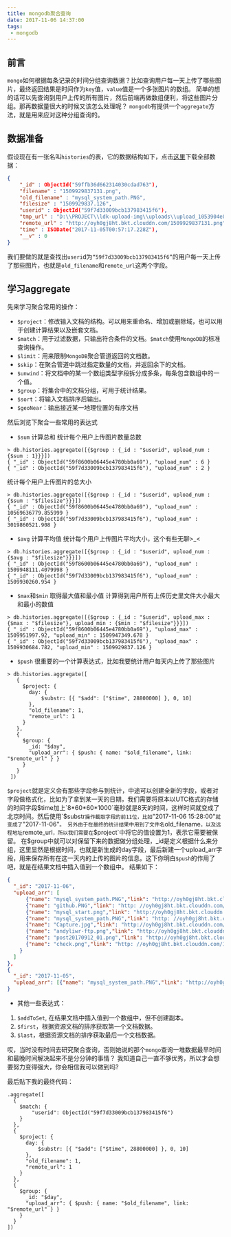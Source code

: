 ```yaml
---
title: mongodb聚合查询
date: 2017-11-06 14:37:00
tags:
 - mongodb
---
```


## 前言
`mongo`如何根据每条记录的时间分组查询数据？比如查询用户每一天上传了哪些图片，最终返回结果是时间作为`key`值，`value`值是一个多张图片的数组。
简单的想的话可以先查询到用户上传的所有图片，然后前端再做数组便利，将这些图片分组。那再数据量很大的时候又该怎么处理呢？
`mongodb`有提供一个`aggregate`方法，就是用来应对这种分组查询的。

## 数据准备
假设现在有一张名叫`histories`的表，它的数据结构如下，点击[这里](http://ouizhbgin.bkt.clouddn.com/blog/2017/11/06/mongo_history_data.json)下载全部数据：
```json
{
    "_id" : ObjectId("59ffb36d662314030cdad763"),
    "filename" : "1509929837131.png",
    "old_filename" : "mysql_system_path.PNG",
    "filesize" : "1509929837.126",
    "userid" : ObjectId("59f7d33009bcb137983415f6"),
    "tmp_url" : "D:\\PROJECT\\ldk-upload-img\\uploads\\upload_1053904e8f5135f8641505a9f5c5ef72.PNG",
    "remote_url" : "http://oyh0gj8ht.bkt.clouddn.com/1509929837131.png",
    "time" : ISODate("2017-11-05T00:57:17.228Z"),
    "__v" : 0
}
```
我们要做的就是查找出`useri`d为`“59f7d33009bcb137983415f6”`的用户每一天上传了那些图片，也就是`old_filename`和`remote_url`这两个字段。

## 学习aggregate
先来学习聚合常用的操作：
+ `$project`：修改输入文档的结构。可以用来重命名、增加或删除域，也可以用于创建计算结果以及嵌套文档。
+ `$match`：用于过滤数据，只输出符合条件的文档。`$match`使用`MongoDB`的标准查询操作。
+ `$limit`：用来限制`MongoDB`聚合管道返回的文档数。
+ `$skip`：在聚合管道中跳过指定数量的文档，并返回余下的文档。
+ `$unwind`：将文档中的某一个数组类型字段拆分成多条，每条包含数组中的一个值。
+ `$group`：将集合中的文档分组，可用于统计结果。
+ `$sort`：将输入文档排序后输出。
+ `$geoNear`：输出接近某一地理位置的有序文档

然后浏览下聚合一些常用的表达式
+ `$sum` 计算总和
统计每个用户上传图片数量总数
```mongo
> db.histories.aggregate([{$group : {_id : "$userid", upload_num : {$sum : 1}}}])
{ "_id" : ObjectId("59f8600b06445e4780bb0a69"), "upload_num" : 6 }
{ "_id" : ObjectId("59f7d33009bcb137983415f6"), "upload_num" : 2 }
```
  统计每个用户上传图片的总大小
  ```mongo
  > db.histories.aggregate([{$group : {_id : "$userid", upload_num : {$sum : "$filesize"}}}])
  { "_id" : ObjectId("59f8600b06445e4780bb0a69"), "upload_num" : 10569636779.855999 }
  { "_id" : ObjectId("59f7d33009bcb137983415f6"), "upload_num" : 3019860521.908 }
  ```
+ `$avg` 计算平均值
统计每个用户上传图片平均大小，这个有些无聊>_<
```mongo
> db.histories.aggregate([{$group : {_id : "$userid", upload_num : {$avg : "$filesize"}}}])
{ "_id" : ObjectId("59f8600b06445e4780bb0a69"), "upload_num" : 1509948111.4079998 }
{ "_id" : ObjectId("59f7d33009bcb137983415f6"), "upload_num" : 1509930260.954 }
```
+ `$max`和`$min` 取得最大值和最小值
计算得到用户所有上传历史里文件大小最大和最小的数值
```mongo
> db.histories.aggregate([{$group : {_id : "$userid", upload_max : {$max : "$filesize"}, upload_min : {$min : "$filesize"}}}])
{ "_id" : ObjectId("59f8600b06445e4780bb0a69"), "upload_max" : 1509951997.92, "upload_min" : 1509947349.678 }
{ "_id" : ObjectId("59f7d33009bcb137983415f6"), "upload_max" : 1509930684.782, "upload_min" : 1509929837.126 }
```
+ `$push` 很重要的一个计算表达式，比如我要统计用户每天内上传了那些图片
```mongo
> db.histories.aggregate([
   {
     $project: {
       day: {
           $substr: [{ "$add": ["$time", 28800000] }, 0, 10]
       },
       "old_filename": 1,
       "remote_url": 1
     }
   },
   {
     $group: {
       _id: "$day",
       "upload_arr": { $push: { name: "$old_filename", link: "$remote_url" } }
     }
   }
 ])
```
`$project`就是定义会有那些字段参与到统计，中途可以创建全新的字段，或者对字段做格式化，比如为了拿到某一天的日期，我们需要将原本以UTC格式的存储的时间字段$time加上`8*60*60*1000`毫秒就是8天的时间，这样时间就变成了北京时间。然后使用`$substr`操作截取字段的前11位，比如`"2017-11-06 15:28:00"`就变成了`"2017-11-06"`。
另外由于在最终的统计结果中用到了文件名`old_filename`，以及远程地址`remote_url`，所以我们需要在`$project`中将它的值设置为1，表示它需要被保留。
在$group中就可以对保留下来的数据做分组处理，_id是定义根据什么来分组，这里显然是根据时间，也就是新生成的day字段，最后新建一个upload_arr字段，用来保存所有在这一天内的上传的图片的信息。这下你明白`$push`的作用了吧，就是在结果文档中插入值到一个数组中。
结果如下：
```json
{
  "_id": "2017-11-06",
  "upload_arr": [
      {"name": "mysql_system_path.PNG","link": "http://oyh0gj8ht.bkt.clouddn.com/1509930684790.png"},
      {"name": "github.PNG","link": "http: //oyh0gj8ht.bkt.clouddn.com/1509947349681.png"},
      {"name": "mysql_start.png","link": "http://oyh0gj8ht.bkt.clouddn.com/1509947447592.png"},
      {"name": "mysql_system_path.PNG","link": "http: //oyh0gj8ht.bkt.clouddn.com/1509947455689.png"},
      {"name": "Capture.jpg","link": "http://oyh0gj8ht.bkt.clouddn.com/1509947466105.jpg"},
      {"name": "andyliwr-ftp.png","link": "http://oyh0gj8ht.bkt.clouddn.com/1509947471882.png"},
      {"name": "post20170912_01.png","link": "http://oyh0gj8ht.bkt.clouddn.com/1509947591007.png"},
      {"name": "check.png","link": "http: //oyh0gj8ht.bkt.clouddn.com/1509951997921.png"
    }
  ]
},
{
  "_id": "2017-11-05",
  "upload_arr": [{"name": "mysql_system_path.PNG","link": "http://oyh0gj8ht.bkt.clouddn.com/1509929837131.png"}]
}
```
+ 其他一些表达式：
1. `$addToSet`, 在结果文档中插入值到一个数组中，但不创建副本。
2. `$first`，根据资源文档的排序获取第一个文档数据。
3. `$last`，根据资源文档的排序获取最后一个文档数据。

哎，当时没有时间去研究聚合查询，否则她说的那个`mongo`查询一堆数据最早时间和最晚时间解决起来不是分分钟的事情？
我知道自己一直不够优秀，所以才会想要努力变得强大，你会相信我可以做到吗?

最后贴下我的最终代码：
```mongo
.aggregate([
  {
    $match: {
        "userid": ObjectId("59f7d33009bcb137983415f6")
    }
  },
  {
    $project: {
      day: {
          $substr: [{ "$add": ["$time", 28800000] }, 0, 10]
      },
      "old_filename": 1,
      "remote_url": 1
    }
  },
  {
    $group: {
      _id: "$day",
      "upload_arr": { $push: { name: "$old_filename", link: "$remote_url" } }
    }
  }
])
```
